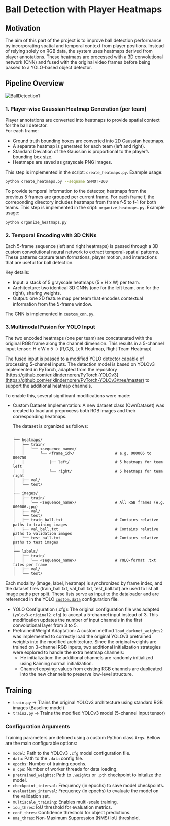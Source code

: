 # Ball Detection with Player Heatmaps

## Motivation
The aim of this part of the project is to improve ball detection performance by incorporating spatial and temporal context from player positions. Instead of relying solely on RGB data, the system uses heatmaps derived from player annotations. These heatmaps are processed with a 3D convolutional network (CNN) and fused with the original video frames before being passed to a YOLO-based object detector.

## Pipeline Overview
![BallDetection1](https://github.com/user-attachments/assets/51860b96-cf8f-4c9a-b773-be53056c4845)
### 1. Player-wise Gaussian Heatmap Generation (per team)
   Player annotations are converted into heatmaps to provide spatial context for the ball detector.  
   For each frame:
   - Ground truth bounding boxes are converted into 2D Gaussian heatmaps.
   - A separate heatmap is generated for each team (left and right).
   - Standard Deviation of the Gaussian is proportional to the player’s bounding box size.
   - Heatmaps are saved as grayscale PNG images.

This step is implemented in the script: `create_heatmaps.py`. Example usage:
```bash
python create_heatmaps.py --seqname SNMOT-060
```
To provide temporal information to the detector, heatmaps from the previous 5 frames are grouped per current frame. For each frame f, the correponding directory includes heatmaps from frame f-5 to f-1 for both teams. This step is implemented in the sript: `organize_heatmaps.py`. Example usage:

```bash
python organize_heatmaps.py
```
### 2. Temporal Encoding with 3D CNNs
Each 5-frame sequence (left and right heatmaps) is passed through a 3D custom convolutional neural network to extract temporal-spatial patterns. These patterns capture team formations, player motion, and interactions that are useful for ball detection.

Key details:
- Input: a stack of 5 grayscale heatmaps (5 x H x W) per team.
- Architecture: two identical 3D CNNs (one for the left team, one for the right), sharing weights.
- Output: one 2D feature map per team that encodes contextual information from the 5-frame window.

The CNN is implemented in [`custom_cnn.py`](https://github.com/carmecorbi/TFM-carme/blob/main/detection/heatmaps/PyTorch-YOLOv3/pytorchyolo/custom_cnn.py).

### 3.Multimodal Fusion for YOLO Input
The two encoded heatmaps (one per team) are concatenated with the original RGB frame along the channel dimension. This results in a 5-channel input tensor: H x W x 5 → [R,G,B, Left Heatmap, Right Team Heatmap]

The fused input is passed to a modified YOLO detector capable of processing 5-channel inputs. The detection model is based on YOLOv3 implemented in PyTorch, adapted from the repository [https://github.com/eriklindernoren/PyTorch-YOLOv3](https://github.com/eriklindernoren/PyTorch-YOLOv3/tree/master) to support the additional heatmap channels.

To enable this, several significant modifications were made:
- Custom Dataset Implementation:
  A new dataset class (OwnDataset) was created to load and preprocess both RGB images and their corresponding      heatmaps.

   The dataset is organized as follows:
   
   ```text
   
   ├── heatmaps/
   │   ├── train/
   │   │   └── <sequence_name>/
   │   │       └── <frame_id>/                  # e.g. 000006 to 000750
   │   │           ├── left/                    # 5 heatmaps for team left
   │   │           └── right/                   # 5 heatmaps for team right
   │   ├── val/
   │   └── test/
   │
   ├── images/
   │   ├── train/
   │   │   └── <sequence_name>/                 # All RGB frames (e.g. 000006.jpg)
   │   ├── val/
   │   └── test/
   │   ├── train_ball.txt                       # Contains relative paths to training images
   │   ├── val_ball.txt                         # Contains relative paths to validation images
   │   └── test_ball.txt                        # Contains relative paths to test images
   │
   ├── labels/
   │   ├── train/
   │   │   └── <sequence_name>/                 # YOLO-format .txt files per frame
   │   ├── val/
   │   └── test/
Each modality (image, label, heatmap) is synchronized by frame index, and the dataset files (train_ball.txt, val_ball.txt, test_ball.txt) are used to list all image paths per split. These lists serve as input to the dataloader and are referenced in the YOLO [`custom.data`](https://github.com/carmecorbi/TFM-carme/blob/main/detection/heatmaps/PyTorch-YOLOv3/config/custom.data) configuration file.
- YOLO Configuration (.cfg): The original configuration file was adapted (`yolov3-original2.cfg`) to accept a 5-channel input instead of 3. This modification updates the number of input channels in the first convolutional layer from 3 to 5.
- Pretrained Weight Adaptation: A custom method `load_darknet_weights2` was implemented to correctly load the original YOLOv3 pretrained weights into the modified architecture. Since the original weights are trained on 3-channel RGB inputs, two additional initialization strategies were explored to handle the extra heatmap channels:
     - He initialization: the additional channels are randomly initialized using Kaiming normal initialization.
     - Channel copying: values from existing RGB channels are duplicated into the new channels to preserve low-level structure.
 
## Training
- `train.py` → Trains the original YOLOv3 architecture using standard RGB images (Baseline model)
- `train2.py` → Trains the modified YOLOv3 model (5-channel input tensor)

### Configuration Arguments
Training parameters are defined using a custom Python class `Args`. Bellow are the main configurable options:
- `model`: Path to the YOLOv3 `.cfg` model configuration file.
- `data`: Path to the `.data` config file.
- `epochs`: Number of training epochs.
- `n_cpu`: Number of worker threads for data loading.
- `pretrained_weights`: Path to `.weights` or `.pth` checkpoint to initalize the model.
- `checkpoint_interval`: Frequency (in epochs) to save model checkpoints.
- `evaluation_interval`: Frequency (in epochs) to evaluate the model on the validation set.
- `multiscale_training`: Enables multi-scale training.
- `iou_thres`: IoU threshold for evaluation metrics.
- `conf_thres`: Confidence threshold for object predictions.
- `nms_thres`: Non-Maximum Suppression (NMS) IoU threshold. 


